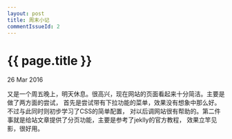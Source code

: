 ```yaml
---
layout: post
title: 周末小记
commentIssueId: 2
---
```


{{ page.title }}
================

<p class="meta">26 Mar 2016</p>

又是一个周五晚上，明天休息。很高兴，现在网站的页面看起来十分简洁。主要是做了两方面的尝试，
首先是尝试带有下拉功能的菜单，效果没有想象中那么好。不过与此同时则初步学习了CSS的简单配置，
对以后调网站很有帮助的。第二件事就是给站文章提供了分页功能，主要是参考了jeklly的官方教程，
效果立竿见影，很好用。
